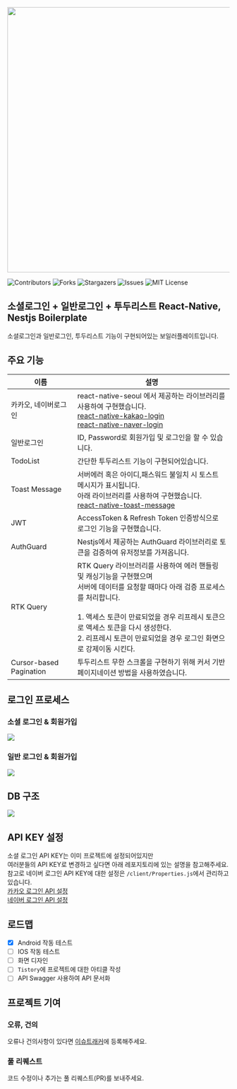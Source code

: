 <p align="center"><img src="https://user-images.githubusercontent.com/36794920/209254022-f8958504-89df-42b0-9ad9-c485dd104b28.png" width="600px"/></p>

![Contributors][contributors-shield]
![Forks][forks-shield]
![Stargazers][stars-shield]
![Issues][issues-shield]
![MIT License][license-shield]

## 소셜로그인 + 일반로그인 + 투두리스트 React-Native, Nestjs Boilerplate
소셜로그인과 일반로그인, 투두리스트 기능이 구현되어있는 보일러플레이트입니다.

## 주요 기능

| 이름                      | 설명                                                                                                                                                                                                                                                  |
|-------------------------|-----------------------------------------------------------------------------------------------------------------------------------------------------------------------------------------------------------------------------------------------------|
| 카카오, 네이버로그인             | react-native-seoul 에서 제공하는 라이브러리를 사용하여 구현했습니다.<br/>  [react-native-kakao-login](https://github.com/react-native-seoul/react-native-kakao-login)<br/>[react-native-naver-login](https://github.com/react-native-seoul/react-native-naver-login)<br/> |
| 일반로그인                   | ID, Password로 회원가입 및 로그인을 할 수 있습니다.                                                                                                                                                                                                                 |
| TodoList                | 간단한 투두리스트 기능이 구현되어있습니다.                                                                                                                                                                                                                             | 
| Toast Message                 | 서버에러 혹은 아이디,패스워드 불일치 시 토스트 메시지가 표시됩니다. <br/>아래 라이브러리를 사용하여 구현했습니다.<br/> [react-native-toast-message](https://github.com/calintamas/react-native-toast-message)                                                                                      |
| JWT                     | AccessToken & Refresh Token 인증방식으로 로그인 기능을 구현했습니다.                                                                                                                                                                                                  |
| AuthGuard               | Nestjs에서 제공하는 AuthGuard 라이브러리로 토큰을 검증하여 유저정보를 가져옵니다.                                                                                                                                                                                                |
| RTK Query               | RTK Query 라이브러리를 사용하여 에러 핸들링 및 캐싱기능을 구현했으며<br/> 서버에 데이터를 요청할 때마다 아래 검증 프로세스를 처리합니다. <br/><br/>1. 액세스 토큰이 만료되었을 경우 리프레시 토큰으로 액세스 토큰을 다시 생성한다.<br/>2. 리프레시 토큰이 만료되었을 경우 로그인 화면으로 강제이동 시킨다.                                                           |
| Cursor-based Pagination | 투두리스트 무한 스크롤을 구현하기 위해 커서 기반 페이지네이션 방법을 사용하였습니다.                                                                                                                                                                                                     |

## 로그인 프로세스
### 소셜 로그인 & 회원가입
<img src="https://user-images.githubusercontent.com/36794920/209276295-8ee91382-563d-4c34-826c-6470e1e6e142.png"/>

### 일반 로그인 & 회원가입
<img src="https://user-images.githubusercontent.com/36794920/209276494-f99f5bdf-5e40-48fd-9632-ef3a1d4bff5c.png"/>

## DB 구조
<img src="https://user-images.githubusercontent.com/36794920/209276600-edcb8269-6308-4afb-8605-379473ac0510.png"/>

## API KEY 설정
소셜 로그인 API KEY는 이미 프로젝트에 설정되어있지만\
여러분들의 API KEY로 변경하고 싶다면 아래 레포지토리에 있는 설명을 참고해주세요.  
참고로 네이버 로그인 API KEY에 대한 설정은 `/client/Properties.js`에서 관리하고 있습니다.\
[카카오 로그인 API 설정](https://github.com/react-native-seoul/react-native-kakao-login#post-installation)<br/>
[네이버 로그인 API 설정](https://github.com/react-native-seoul/react-native-naver-login#installation)

## 로드맵
- [x] Android 작동 테스트
- [ ] IOS 작동 테스트
- [ ] 화면 디자인
- [ ] `Tistory`에 프로젝트에 대한 아티클 작성
- [ ] API Swagger 사용하여 API 문서화

## 프로젝트 기여
### 오류, 건의
오류나 건의사항이 있다면 [이슈트래커](https://github.com/EPguy/social-login-fullstack-boilerplate/issues)에 등록해주세요.
### 풀 리퀘스트
코드 수정이나 추가는 풀 리퀘스트(PR)를 보내주세요.

[contributors-shield]: https://img.shields.io/github/contributors/EPguy/social-login-fullstack-boilerplate.svg?style=for-the-badge
[forks-shield]: https://img.shields.io/github/forks/EPguy/social-login-fullstack-boilerplate.svg?style=for-the-badge
[stars-shield]: https://img.shields.io/github/stars/EPguy/social-login-fullstack-boilerplate.svg?style=for-the-badge
[issues-shield]: https://img.shields.io/github/issues/EPguy/social-login-fullstack-boilerplate.svg?style=for-the-badge
[license-shield]: https://img.shields.io/github/license/EPguy/social-login-fullstack-boilerplate.svg?style=for-the-badge
